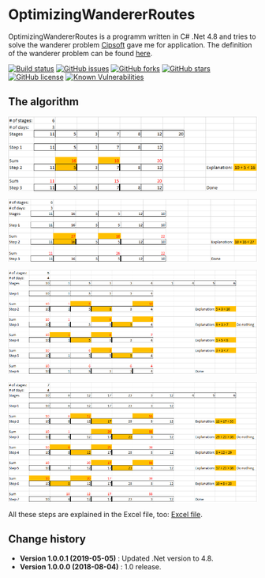 # OptimizingWandererRoutes

OptimizingWandererRoutes is a programm written in C# .Net 4.8 and tries to solve the wanderer problem [Cipsoft](https://www.cipsoft.com) gave me for application.
The definition of the wanderer problem can be found [here](https://github.com/SeppPenner/OptimizingWandererRoutes/blob/master/Hausaufgabe-Programmierer.pdf).

[![Build status](https://ci.appveyor.com/api/projects/status/lre75t0car306whc?svg=true)](https://ci.appveyor.com/project/SeppPenner/optimizingwandererroutes)
[![GitHub issues](https://img.shields.io/github/issues/SeppPenner/OptimizingWandererRoutes.svg)](https://github.com/SeppPenner/OptimizingWandererRoutes/issues)
[![GitHub forks](https://img.shields.io/github/forks/SeppPenner/OptimizingWandererRoutes.svg)](https://github.com/SeppPenner/OptimizingWandererRoutes/network)
[![GitHub stars](https://img.shields.io/github/stars/SeppPenner/OptimizingWandererRoutes.svg)](https://github.com/SeppPenner/OptimizingWandererRoutes/stargazers)
[![GitHub license](https://img.shields.io/badge/license-AGPL-blue.svg)](https://raw.githubusercontent.com/SeppPenner/OptimizingWandererRoutes/master/License.txt)
[![Known Vulnerabilities](https://snyk.io/test/github/SeppPenner/OptimizingWandererRoutes/badge.svg)](https://snyk.io/test/github/SeppPenner/OptimizingWandererRoutes)

## The algorithm
![Explanation1](https://github.com/SeppPenner/OptimizingWandererRoutes/blob/master/Explanation1.png "Explanation1")


![Explanation2](https://github.com/SeppPenner/OptimizingWandererRoutes/blob/master/Explanation2.png "Explanation2")


![Explanation3](https://github.com/SeppPenner/OptimizingWandererRoutes/blob/master/Explanation3.png "Explanation3")


![Explanation4](https://github.com/SeppPenner/OptimizingWandererRoutes/blob/master/Explanation4.png "Explanation4")

All these steps are explained in the Excel file, too: [Excel file](https://github.com/SeppPenner/OptimizingWandererRoutes/blob/master/HowTheAlgorithmWorks.xlsx).

Change history
--------------

* **Version 1.0.0.1 (2019-05-05)** : Updated .Net version to 4.8.
* **Version 1.0.0.0 (2018-08-04)** : 1.0 release.
